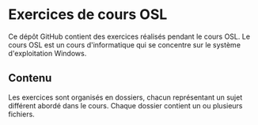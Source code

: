 # Exercices de cours OSL

Ce dépôt GitHub contient des exercices réalisés pendant le cours OSL. Le cours OSL est un cours d'informatique qui se concentre sur le système d'exploitation Windows.

## Contenu
Les exercices sont organisés en dossiers, chacun représentant un sujet différent abordé dans le cours. Chaque dossier contient un ou plusieurs fichiers.
